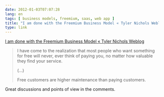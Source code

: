 ```yaml
---
date: 2012-01-03T07:07:28
lang: en
tags: [ business models, freemium, saas, web app ]
title: "I am done with the Freemium Business Model « Tyler Nichols Weblog"
type: link
---
```


[I am done with the Freemium Business Model « Tyler Nichols
Weblog](http://www.tylernichols.com/web-development/i-am-done-with-the-freemium-business-model)

> I have come to the realization that most people who want something for
> free will never, ever think of paying you, no matter how valuable they
> find your service.
>
> (...)
>
> Free customers are higher maintenance than paying customers.

Great discussions and points of view in the comments.

